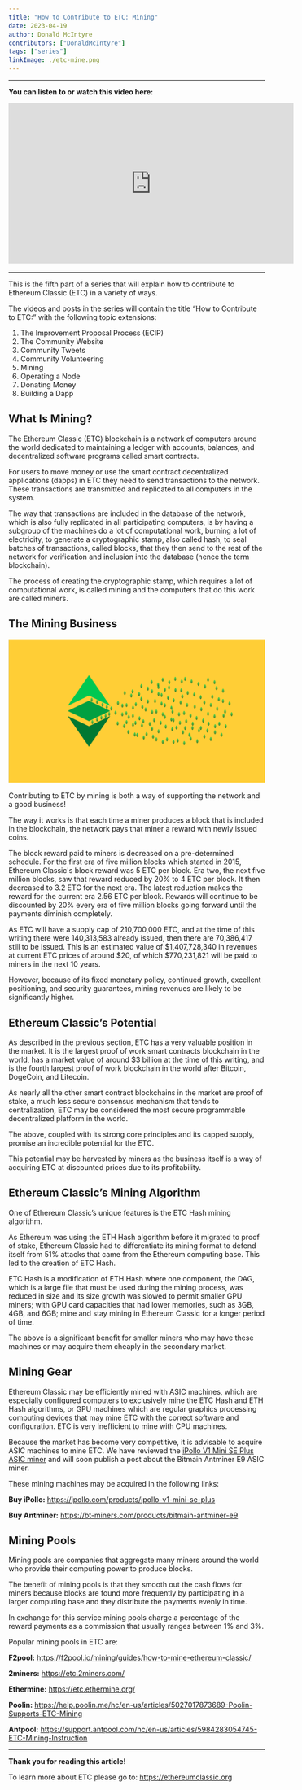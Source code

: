 ```yaml
---
title: "How to Contribute to ETC: Mining"
date: 2023-04-19
author: Donald McIntyre
contributors: ["DonaldMcIntyre"]
tags: ["series"]
linkImage: ./etc-mine.png
---
```


---
**You can listen to or watch this video here:**

<iframe width="560" height="315" src="https://www.youtube.com/embed/TbsxAUtlcjk" title="YouTube video player" frameborder="0" allow="accelerometer; autoplay; clipboard-write; encrypted-media; gyroscope; picture-in-picture; web-share" allowfullscreen></iframe>

---

This is the fifth part of a series that will explain how to contribute to Ethereum Classic (ETC) in a variety of ways. 

The videos and posts in the series will contain the title “How to Contribute to ETC:” with the following topic extensions: 

1. The Improvement Proposal Process (ECIP)
2. The Community Website
3. Community Tweets
4. Community Volunteering
5. Mining
6. Operating a Node
7. Donating Money
8. Building a Dapp

## What Is Mining?

The Ethereum Classic (ETC) blockchain is a network of computers around the world dedicated to maintaining a ledger with accounts, balances, and decentralized software programs called smart contracts.

For users to move money or use the smart contract decentralized applications (dapps) in ETC they need to send transactions to the network. These transactions are transmitted and replicated to all computers in the system.

The way that transactions are included in the database of the network, which is also fully replicated in all participating computers, is by having a subgroup of the machines do a lot of computational work, burning a lot of electricity, to generate a cryptographic stamp, also called hash, to seal batches of transactions, called blocks, that they then send to the rest of the network for verification and inclusion into the database (hence the term blockchain).

The process of creating the cryptographic stamp, which requires a lot of computational work, is called mining and the computers that do this work are called miners.

## The Mining Business

![Mining ETC.](./etc-mine.png)

Contributing to ETC by mining is both a way of supporting the network and a good business!

The way it works is that each time a miner produces a block that is included in the blockchain, the network pays that miner a reward with newly issued coins.

The block reward paid to miners is decreased on a pre-determined schedule. For the first era of five million blocks which started in 2015, Ethereum Classic's block reward was 5 ETC per block. Era two, the next five million blocks, saw that reward reduced by 20% to 4 ETC per block. It then decreased to 3.2 ETC for the next era. The latest reduction makes the reward for the current era 2.56 ETC per block. Rewards will continue to be discounted by 20% every era of five million blocks going forward until the payments diminish completely.

As ETC will have a supply cap of 210,700,000 ETC, and at the time of this writing there were 140,313,583 already issued, then there are 70,386,417 still to be issued. This is an estimated value of $1,407,728,340 in revenues at current ETC prices of around $20, of which $770,231,821 will be paid to miners in the next 10 years. 

However, because of its fixed monetary policy, continued growth, excellent positioning, and security guarantees, mining revenues are likely to be significantly higher.

## Ethereum Classic’s Potential

As described in the previous section, ETC has a very valuable position in the market. It is the largest proof of work smart contracts blockchain in the world, has a market value of around $3 billion at the time of this writing, and is the fourth largest proof of work blockchain in the world after Bitcoin, DogeCoin, and Litecoin.

As nearly all the other smart contract blockchains in the market are proof of stake, a much less secure consensus mechanism that tends to centralization, ETC may be considered the most secure programmable decentralized platform in the world.

The above, coupled with its strong core principles and its capped supply, promise an incredible potential for the ETC. 

This potential may be harvested by miners as the business itself is a way of acquiring ETC at discounted prices due to its profitability.

## Ethereum Classic’s Mining Algorithm

One of Ethereum Classic’s unique features is the ETC Hash mining algorithm.

As Ethereum was using the ETH Hash algorithm before it migrated to proof of stake, Ethereum Classic had to differentiate its mining format to defend itself from 51% attacks that came from the Ethereum computing base. This led to the creation of ETC Hash.

ETC Hash is a modification of ETH Hash where one component, the DAG, which is a large file that must be used during the mining process, was reduced in size and its size growth was slowed to permit smaller GPU miners; with GPU card capacities that had lower memories, such as 3GB, 4GB, and 6GB; mine and stay mining in Ethereum Classic for a longer period of time.

The above is a significant benefit for smaller miners who may have these machines or may acquire them cheaply in the secondary market.

## Mining Gear

Ethereum Classic may be efficiently mined with ASIC machines, which are especially configured computers to exclusively mine the ETC Hash and ETH Hash algorithms, or GPU machines which are regular graphics processing computing devices that may mine ETC with the correct software and configuration. ETC is very inefficient to mine with CPU machines.

Because the market has become very competitive, it is advisable to acquire ASIC machines to mine ETC. We have reviewed the [iPollo V1 Mini SE Plus ASIC miner](https://ethereumclassic.org/blog/2023-03-14-mining-ethereum-classic-with-an-ipollo-asic-through-2miners-pool) and will soon publish a post about the Bitmain Antminer E9 ASIC miner.

These mining machines may be acquired in the following links:

**Buy iPollo:** https://ipollo.com/products/ipollo-v1-mini-se-plus

**Buy Antminer:** https://bt-miners.com/products/bitmain-antminer-e9

## Mining Pools

Mining pools are companies that aggregate many miners around the world who provide their computing power to produce blocks. 

The benefit of mining pools is that they smooth out the cash flows for miners because blocks are found more frequently by participating in a larger computing base and they distribute the payments evenly in time. 

In exchange for this service mining pools charge a percentage of the reward payments as a commission that usually ranges between 1% and 3%.

Popular mining pools in ETC are:

**F2pool:** https://f2pool.io/mining/guides/how-to-mine-ethereum-classic/

**2miners:** https://etc.2miners.com/

**Ethermine:** https://etc.ethermine.org/

**Poolin:** https://help.poolin.me/hc/en-us/articles/5027017873689-Poolin-Supports-ETC-Mining

**Antpool:** https://support.antpool.com/hc/en-us/articles/5984283054745-ETC-Mining-Instruction

---

**Thank you for reading this article!**

To learn more about ETC please go to: https://ethereumclassic.org
